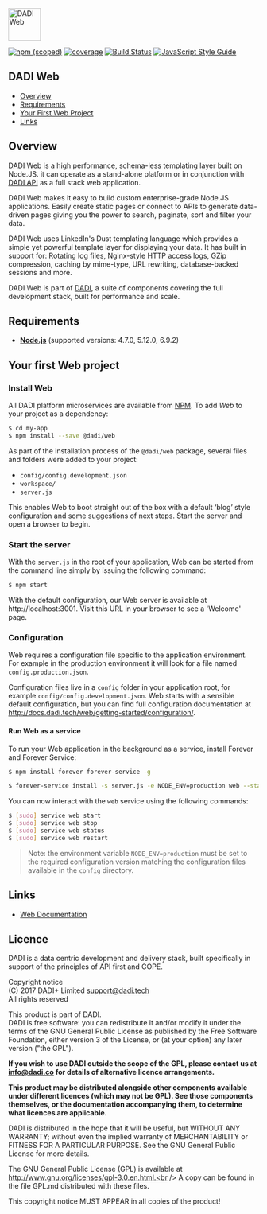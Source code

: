 <img src="https://dadi.tech/assets/products/dadi-web-full.png" alt="DADI Web" height="65"/>

[![npm (scoped)](https://img.shields.io/npm/v/@dadi/web.svg?maxAge=10800&style=flat-square)](https://www.npmjs.com/package/@dadi/web)
[![coverage](https://img.shields.io/badge/coverage-76%25-yellow.svg?style=flat?style=flat-square)](https://github.com/dadi/web)
[![Build Status](https://travis-ci.org/dadi/web.svg?branch=master)](https://travis-ci.org/dadi/web)
[![JavaScript Style Guide](https://img.shields.io/badge/code%20style-standard-brightgreen.svg?style=flat-square)](http://standardjs.com/)

## DADI Web

* [Overview](#overview)
* [Requirements](#requirements)
* [Your First Web Project](#your-first-web-project)
* [Links](#links)

## Overview

DADI Web is a high performance, schema-less templating layer built on Node.JS. it can operate as a stand-alone platform or in conjunction with [DADI API](https://github.com/dadi/api) as a full stack web application.

DADI Web makes it easy to build custom enterprise-grade Node.JS applications. Easily create static pages or connect to APIs to generate data-driven pages giving you the power to search, paginate, sort and filter your data.

DADI Web uses LinkedIn's Dust templating language which provides a simple yet powerful template layer for displaying your data. It has built in support for: Rotating log files, Nginx-style HTTP access logs, GZip compression, caching by mime-type, URL rewriting, database-backed sessions and more.

DADI Web is part of [DADI](https://github.com/dadi/), a suite of components covering the full development stack, built for performance and scale.

## Requirements

* **[Node.js](https://www.nodejs.org/)** (supported versions: 4.7.0, 5.12.0, 6.9.2)

## Your first Web project

### Install Web

All DADI platform microservices are available from [NPM](https://www.npmjs.com/). To add *Web* to your project as a dependency:

```bash
$ cd my-app
$ npm install --save @dadi/web
```

As part of the installation process of the `@dadi/web` package, several files and folders were added to your project:

* `config/config.development.json`
* `workspace/`
* `server.js`

This enables Web to boot straight out of the box with a default ‘blog’ style configuration and some suggestions of next steps. Start the server and open a browser to begin.

### Start the server

With the `server.js` in the root of your application, Web can be started from the command line simply by issuing the following command:

```bash
$ npm start
```

With the default configuration, our Web server is available at http://localhost:3001. Visit this URL in your browser to see a 'Welcome' page.

### Configuration

Web requires a configuration file specific to the application environment. For example in the production environment it will look for a file named `config.production.json`.

Configuration files live in a `config` folder in your application root, for example `config/config.development.json`. Web starts with a sensible default configuration, but you can find full configuration documentation at http://docs.dadi.tech/web/getting-started/configuration/.

#### Run Web as a service

To run your Web application in the background as a service, install Forever and Forever Service:

```bash
$ npm install forever forever-service -g

$ forever-service install -s server.js -e NODE_ENV=production web --start
```

You can now interact with the `web` service using the following commands:

```bash
$ [sudo] service web start
$ [sudo] service web stop
$ [sudo] service web status
$ [sudo] service web restart
```

> Note: the environment variable `NODE_ENV=production` must be set to the required configuration version matching the configuration files available in the `config` directory.


## Links
* [Web Documentation](http://docs.dadi.tech/web/)

## Licence

DADI is a data centric development and delivery stack, built specifically in support of the principles of API first and COPE.

Copyright notice<br />
(C) 2017 DADI+ Limited <support@dadi.tech><br />
All rights reserved

This product is part of DADI.<br />
DADI is free software: you can redistribute it and/or modify
it under the terms of the GNU General Public License as published by
the Free Software Foundation, either version 3 of the License, or
(at your option) any later version ("the GPL").

**If you wish to use DADI outside the scope of the GPL, please
contact us at info@dadi.co for details of alternative licence
arrangements.**

**This product may be distributed alongside other components
available under different licences (which may not be GPL). See
those components themselves, or the documentation accompanying
them, to determine what licences are applicable.**

DADI is distributed in the hope that it will be useful,
but WITHOUT ANY WARRANTY; without even the implied warranty of
MERCHANTABILITY or FITNESS FOR A PARTICULAR PURPOSE.  See the
GNU General Public License for more details.

The GNU General Public License (GPL) is available at
http://www.gnu.org/licenses/gpl-3.0.en.html.<br />
A copy can be found in the file GPL.md distributed with
these files.

This copyright notice MUST APPEAR in all copies of the product!
